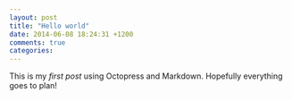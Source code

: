 ```yaml
---
layout: post
title: "Hello world"
date: 2014-06-08 18:24:31 +1200
comments: true
categories: 
---
```


This is my *first post* using Octopress and Markdown. Hopefully everything goes to plan!
